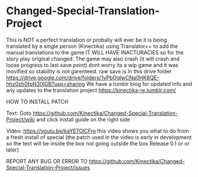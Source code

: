 # Changed-Special-Translation-Project
This is NOT a perfect translation or probally will ever be it is being translated by a single person (Kinectika) using Translator++ to 
add the manual translations to the game IT WILL HAVE INACTURACIES so for the story play original changed. The game may also crash (it will crash and loose progress to last save point) dont worry its a wip game and it was movified so stability is not garenteed.
raw save is in this drive folder https://drive.google.com/drive/folders/1vPbOgIwCNa0HK8QE-hhz0zh0fpN3lXGB?usp=sharing   We have a tumblr blog for updated info and any updates to the translation project https://kinectika-re.tumblr.com/ 

HOW TO INSTALL PATCH

Text: Goto https://github.com/Kinectika/Changed-Special-Translation-Project/wiki and click install guide on the right side

Video: https://youtu.be/kaYE7OlCFro
this video shows you what to do from a fresh install of special (the patch used in the video is early in development so the text will
be inside the box not going outside the box Release 0.1 or or later)

REPORT ANY BUG OR ERROR TO https://github.com/Kinectika/Changed-Special-Translation-Project/issues
 
